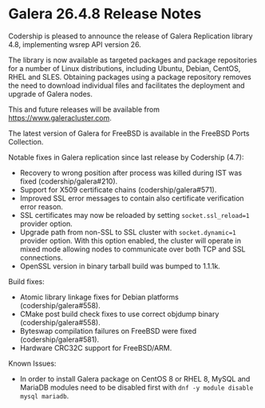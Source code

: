 # Galera 26.4.8 Release Notes

Codership is pleased to announce the release of Galera Replication library 4.8, implementing wsrep API version 26.

The library is now available as targeted packages and package repositories for a number of Linux distributions, including Ubuntu, Debian, CentOS, RHEL and SLES. Obtaining packages using a package repository removes the need to download individual files and facilitates the deployment and upgrade of Galera nodes.

This and future releases will be available from https://www.galeracluster.com.

The latest version of Galera for FreeBSD is available in the FreeBSD Ports Collection.

Notable fixes in Galera replication since last release by Codership (4.7):

* Recovery to wrong position after process was killed during IST was fixed (codership/galera#210).
* Support for X509 certificate chains (codership/galera#571).
* Improved SSL error messages to contain also certificate verification error reason.
* SSL certificates may now be reloaded by setting `socket.ssl_reload=1` provider option.
* Upgrade path from non-SSL to SSL cluster with `socket.dynamic=1` provider option. With this option enabled, the cluster will operate in mixed mode allowing nodes to communicate over both TCP and SSL connections.
* OpenSSL version in binary tarball build was bumped to 1.1.1k.

Build fixes:

* Atomic library linkage fixes for Debian platforms (codership/galera#558).
* CMake post build check fixes to use correct objdump binary (codership/galera#558).
* Byteswap compilation failures on FreeBSD were fixed (codership/galera#581).
* Hardware CRC32C support for FreeBSD/ARM.

Known Issues:

* In order to install Galera package on CentOS 8 or RHEL 8, MySQL and MariaDB modules need to be disabled first with `dnf -y module disable mysql mariadb`.
